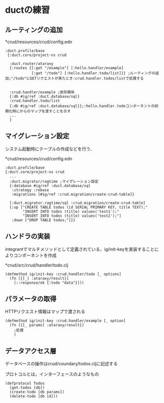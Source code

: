 # ductの練習

## ルーティングの追加

*crud/resources/crud/config.edn

```
:duct.profile/base
 {:duct.core/project-ns crud
 
  :duct.router/ataraxy
  {:routes {[:get "/example"] [:hello.handler/example]
            [:get "/todo"] [:hello.handler.todo/list]}} ;ルーティングの追加;"/todo"にGETリクエストが来たとき:crud.handler.todos/listで処理する
  
  
  :crud.handler/example ;依存関係
  {:db #ig/ref :duct.database/sql}
  :crud.handler.todo/list
  {:db #ig/ref :duct.database/sql}};:hello.handler.todoコンポーネントの初期化時にからのマップを渡すことを示す
  ...
  }
```

## マイグレーション設定

システム起動時にテーブルの作成などを行う．

*crud/resources/crud/config.edn

```
:duct.profile/base
{:duct.core/project-ns crud
  ...
  :duct.migrator/ragtime ;マイグレーション設定
  {:database #ig/ref :duct.database/sql
   :strategy :rebase
   :migrations [#ig/ref :crud.migration/create-crud-table]}

  [:duct.migrator.ragtime/sql :crud.migration/create-crud-table]
  {:up ["CREATE TABLE todos (id SERIAL PRIMARY KEY, title TEXT);"
        "INSERT INTO todos (title) values('test1');"
        "INSERT INTO todos (title) values('test2');"]
   :down ["DROP TABLE todos;"]}}
```

## ハンドラの実装

integrantでマルチメソッドとして定義されている，ig/init-keyを実装することによりコンポーネントを作成

*crud/src/crud/handler/todo.clj

```
(defmethod ig/init-key :crud.handler/todo [_ options]
  (fn [{[_] :ataraxy/result}]
    [::response/ok {:todo "data"}]))
```

## パラメータの取得

HTTPリクエスト情報はマップで渡される

```
(defmethod ig/init-key :crud.handler/example [_ option]
  (fn [{[_ params] :ataraxy/result}]
    ;処理
    )
```

## データアクセス層

データベースの操作はcrud/coundary/todos.cljに記述する

プロトコルとは，インターフェースのようなもの

```
(defprotocol Todos
  (get-todos [db])
  (create-todo [db params])
  (delete-todo [db id]))
```


